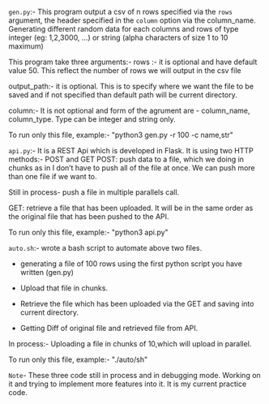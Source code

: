 `gen.py`:- 
This program output a csv of n rows specified via the `rows` argument, the header specified in the `column` option via the column_name. Generating different random data for each columns and rows of type integer (eg: 1,2,3000, …) or string (alpha characters of size 1 to 10 maximum)

This program take three arguments:- 
rows :- it is optional and have default value 50. This reflect the number of rows we will output in the csv file

output_path:- it is optional. This is to specify where we want the file to be saved and if not specified than default path will be current directory.

column:- It is not optional and form of the agrument  are - column_name, column_type. Type can be integer and string only.

To run only this file, example:- "python3 gen.py -r 100 -c name,str"

`api.py`:- It is a REST Api which is developed in Flask.
It is using two HTTP methods:- POST and GET
POST: push data to a file, which we doing in chunks as in I don’t have to push all of the file at once. We can push more than one file if we want to.

Still in process- push a file in multiple parallels call.

GET: retrieve a file that has been uploaded. It will be in the same order as the original file that has been pushed to the API. 

To run only this file, example:- "python3 api.py"

`auto.sh`:- wrote a bash script to automate above two files.

- generating a file of 100 rows using the first python script you have written (gen.py)

- Upload that file in chunks.

- Retrieve the file which has been uploaded via the GET and saving into current directory.

- Getting Diff of original file and  retrieved file from API.

In process:-  Uploading a file in chunks of 10,which will upload in parallel.

To run only this file, example:- "./auto/sh"

`Note`- These three code still in process and in debugging mode. Working on it and trying to implement more features into it. It is my current practice code.

